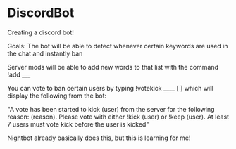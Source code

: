 # DiscordBot
 Creating a discord bot!


Goals:
The bot will be able to detect whenever certain keywords are used in the chat and instantly ban

Server mods will be able to add new words to that list with the command !add ___

You can vote to ban certain users by typing
!votekick ____ [   ] which will display the following from the bot:

"A vote has been started to kick (user) from the server for the following reason: (reason). Please vote with either !kick (user) or !keep (user). At least 7 users must vote kick before the user is kicked"

Nightbot already basically does this, but this is learning for me!
